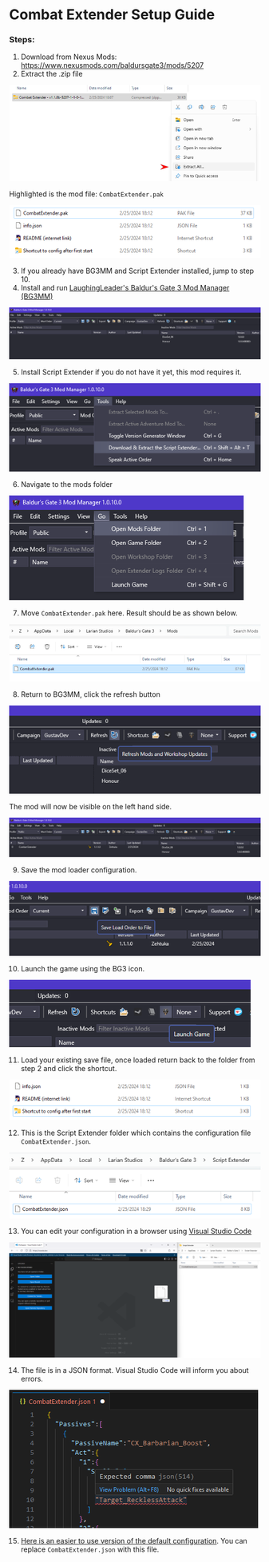# Combat Extender Setup Guide

### Steps:
1. Download from Nexus Mods: https://www.nexusmods.com/baldursgate3/mods/5207
2. Extract the .zip file

![extract](./Source/Guide/extract.png)

Highlighted is the mod file: `CombatExtender.pak`

![overview](./Source/Guide/folder-overview.png)

3. If you already have BG3MM and Script Extender installed, jump to step 10.
4. Install and run [LaughingLeader's Baldur's Gate 3 Mod Manager (BG3MM)](https://github.com/LaughingLeader/BG3ModManager/releases/download/1.0.10.0/BG3ModManager_Latest.zip)

![bg3mm](./Source/Guide/mod-manager.png)

5. Install Script Extender if you do not have it yet, this mod requires it.

![bg3mm](./Source/Guide/script-extender.png)

6. Navigate to the mods folder

![bg3mm](./Source/Guide/mods-folder.png)

7. Move `CombatExtender.pak` here. Result should be as shown below.

![folder](./Source/Guide/mods-folder2.png)

8. Return to BG3MM, click the refresh button

![bg3mm](./Source/Guide/refresh.png)

The mod will now be visible on the left hand side.

![bg3mm](./Source/Guide/mod-manager-complete.png)

9. Save the mod loader configuration.

![bg3mm](./Source/Guide/mod-manager-save.png)

10. Launch the game using the BG3 icon.

![bg3mm](./Source/Guide/launch-game.png)

11. Load your existing save file, once loaded return back to the folder from step 2 and click the shortcut.

![bg3mm](./Source/Guide/shortcut.png)

12. This is the Script Extender folder which contains the configuration file `CombatExtender.json`.

![bg3mm](./Source/Guide/json.png)

13. You can edit your configuration in a browser using [Visual Studio Code](https://vscode.dev/)

![bg3mm](./Source/Guide/vscode.png)

14. The file is in a JSON format. Visual Studio Code will inform you about errors.

![bg3mm](./Source/Guide/vscode-error.png)

15. [Here is an easier to use version of the default configuration](Source/CombatExtender.json). You can replace `CombatExtender.json` with this file.